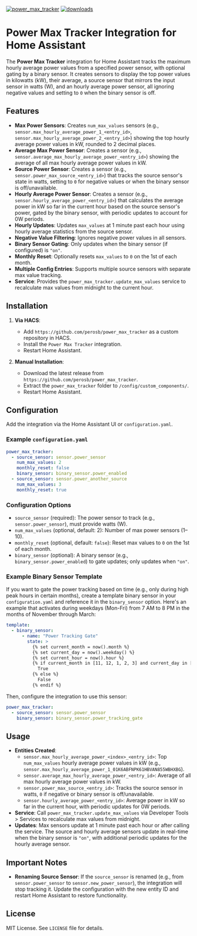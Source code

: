 [![power_max_tracker](https://img.shields.io/github/release/perosb/power_max_tracker/all.svg?label=current%20release)](https://github.com/perosb/power_max_tracker) [![downloads](https://img.shields.io/github/downloads/perosb/power_max_tracker/total?label=downloads)](https://github.com/perosb/power_max_tracker)

# Power Max Tracker Integration for Home Assistant

The **Power Max Tracker** integration for Home Assistant tracks the maximum hourly average power values from a specified power sensor, with optional gating by a binary sensor. It creates sensors to display the top power values in kilowatts (kW), their average, a source sensor that mirrors the input sensor in watts (W), and an hourly average power sensor, all ignoring negative values and setting to `0` when the binary sensor is off.

## Features
- **Max Power Sensors**: Creates `num_max_values` sensors (e.g., `sensor.max_hourly_average_power_1_<entry_id>`, `sensor.max_hourly_average_power_2_<entry_id>`) showing the top hourly average power values in kW, rounded to 2 decimal places.
- **Average Max Power Sensor**: Creates a sensor (e.g., `sensor.average_max_hourly_average_power_<entry_id>`) showing the average of all max hourly average power values in kW.
- **Source Power Sensor**: Creates a sensor (e.g., `sensor.power_max_source_<entry_id>`) that tracks the source sensor's state in watts, setting to `0` for negative values or when the binary sensor is off/unavailable.
- **Hourly Average Power Sensor**: Creates a sensor (e.g., `sensor.hourly_average_power_<entry_id>`) that calculates the average power in kW so far in the current hour based on the source sensor's power, gated by the binary sensor, with periodic updates to account for 0W periods.
- **Hourly Updates**: Updates `max_values` at 1 minute past each hour using hourly average statistics from the source sensor.
- **Negative Value Filtering**: Ignores negative power values in all sensors.
- **Binary Sensor Gating**: Only updates when the binary sensor (if configured) is `"on"`.
- **Monthly Reset**: Optionally resets `max_values` to `0` on the 1st of each month.
- **Multiple Config Entries**: Supports multiple source sensors with separate max value tracking.
- **Service**: Provides the `power_max_tracker.update_max_values` service to recalculate max values from midnight to the current hour.

## Installation
1. **Via HACS**:
   - Add `https://github.com/perosb/power_max_tracker` as a custom repository in HACS.
   - Install the `Power Max Tracker` integration.
   - Restart Home Assistant.

2. **Manual Installation**:
   - Download the latest release from `https://github.com/perosb/power_max_tracker`.
   - Extract the `power_max_tracker` folder to `/config/custom_components/`.
   - Restart Home Assistant.

## Configuration
Add the integration via the Home Assistant UI or `configuration.yaml`.

### Example `configuration.yaml`
```yaml
power_max_tracker:
  - source_sensor: sensor.power_sensor
    num_max_values: 2
    monthly_reset: false
    binary_sensor: binary_sensor.power_enabled
  - source_sensor: sensor.power_another_source
    num_max_values: 3
    monthly_reset: true
```

### Configuration Options
- `source_sensor` (required): The power sensor to track (e.g., `sensor.power_sensor`), must provide watts (W).
- `num_max_values` (optional, default: 2): Number of max power sensors (1–10).
- `monthly_reset` (optional, default: `false`): Reset max values to `0` on the 1st of each month.
- `binary_sensor` (optional): A binary sensor (e.g., `binary_sensor.power_enabled`) to gate updates; only updates when `"on"`.

### Example Binary Sensor Template
If you want to gate the power tracking based on time (e.g., only during high peak hours in certain months), create a template binary sensor in your `configuration.yaml` and reference it in the `binary_sensor` option. Here's an example that activates during weekdays (Mon-Fri) from 7 AM to 8 PM in the months of November through March:

```yaml
template:
  - binary_sensor:
      - name: "Power Tracking Gate"
        state: >
          {% set current_month = now().month %}
          {% set current_day = now().weekday() %}
          {% set current_hour = now().hour %}
          {% if current_month in [11, 12, 1, 2, 3] and current_day in [0, 1, 2, 3, 4] and current_hour >= 7 and current_hour < 20 %}
            True
          {% else %}
            False
          {% endif %}
```

Then, configure the integration to use this sensor:
```yaml
power_max_tracker:
  - source_sensor: sensor.power_sensor
    binary_sensor: binary_sensor.power_tracking_gate
```

## Usage
- **Entities Created**:
  - `sensor.max_hourly_average_power_<index>_<entry_id>`: Top `num_max_values` hourly average power values in kW (e.g., `sensor.max_hourly_average_power_1_01K6ABFNPK61HBVAN855WBHXBG`).
  - `sensor.average_max_hourly_average_power_<entry_id>`: Average of all max hourly average power values in kW.
  - `sensor.power_max_source_<entry_id>`: Tracks the source sensor in watts, `0` if negative or binary sensor is off/unavailable.
  - `sensor.hourly_average_power_<entry_id>`: Average power in kW so far in the current hour, with periodic updates for 0W periods.
- **Service**: Call `power_max_tracker.update_max_values` via Developer Tools > Services to recalculate max values from midnight.
- **Updates**: Max sensors update at 1 minute past each hour or after calling the service. The source and hourly average sensors update in real-time when the binary sensor is `"on"`, with additional periodic updates for the hourly average sensor.

## Important Notes
- **Renaming Source Sensor**: If the `source_sensor` is renamed (e.g., from `sensor.power_sensor` to `sensor.new_power_sensor`), the integration will stop tracking it. Update the configuration with the new entity ID and restart Home Assistant to restore functionality.

## License
MIT License. See `LICENSE` file for details.